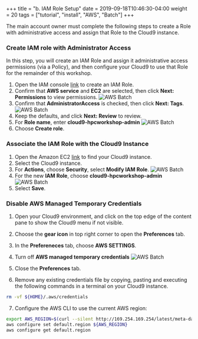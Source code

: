 +++
title = "b. IAM Role Setup"
date = 2019-09-18T10:46:30-04:00
weight = 20
tags = ["tutorial", "install", "AWS", "Batch"]
+++

The main account owner must complete the following steps to create a Role with administrative access and assign that Role to the Cloud9 instance.

### Create IAM role with Administrator Access

In this step, you will create an IAM Role and assign it administrative access permissions (via a Policy), and then configure your Cloud9 to use that Role for the remainder of this workshop.

1. Open the IAM console [link](<https://console.aws.amazon.com/iam/home#/roles%24new?step=type&commonUseCase=EC2%2BEC2&selectedUseCase=EC2&policies=arn:aws:iam::aws:policy%2FAdministratorAccess>) to create an IAM Role.
2. Confirm that **AWS service** and **EC2** are selected, then click **Next: Permissions** to view permissions.
![AWS Batch](/images/aws-batch/iam-role-1.png)
1. Confirm that **AdministratorAccess** is checked, then click **Next: Tags**.
![AWS Batch](/images/aws-batch/iam-role-2.png)
4. Keep the defaults, and click **Next: Review** to review.
5. For **Role name**, enter **cloud9-hpcworkshop-admin**
![AWS Batch](/images/aws-batch/iam-role-3.png)
6. Choose  **Create role**. 


### Associate the IAM Role with the Cloud9 Instance

1. Open the Amazon EC2 [link](<https://console.aws.amazon.com/ec2/v2/home#Instances:tag:Name=aws-cloud9-myCloud9Env>) to find your Cloud9 instance.
2. Select the Cloud9 instance.   
3. For **Actions**, choose **Security**, select **Modify IAM Role**. 
![AWS Batch](/images/aws-batch/iam-role-4.png)
4. For the new **IAM Role**, choose **cloud9-hpcworkshop-admin**
![AWS Batch](/images/aws-batch/iam-role-5.png)
5. Select **Save**. 


### Disable AWS Managed Temporary Credentials
1. Open your Cloud9 environment, and click on the top edge of the content pane to show the Cloud9 menu if not visible.
2. Choose the **gear icon** in top right corner to open the **Preferences** tab.
3. In the **Prefereneces** tab, choose **AWS SETTINGS**. 
4. Turn off **AWS managed temporary credentials**
![AWS Batch](/images/aws-batch/iam-role-6.png)
5. Close the **Preferences** tab.

1. Remove any existing credentials file by copying, pasting and executing the following commands in a terminal on your Cloud9 instance.
```bash
rm -vf ${HOME}/.aws/credentials
```
7. Configure the AWS CLI to use the current AWS region:
```bash
export AWS_REGION=$(curl --silent http://169.254.169.254/latest/meta-data/placement/region)
aws configure set default.region ${AWS_REGION}
aws configure get default.region
```
